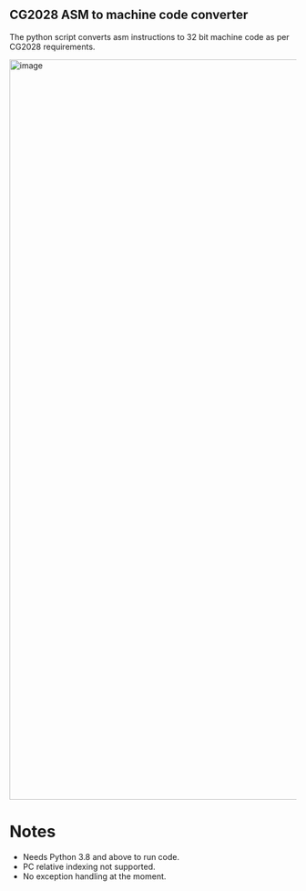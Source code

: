 ## CG2028 ASM to machine code converter
The python script converts asm instructions to 32 bit machine code as per CG2028 requirements.

<img width="1300" alt="image" src="https://user-images.githubusercontent.com/55841532/161284264-5889f0fa-ea26-4bd8-b8be-8faefea6d57e.png">

# Notes
- Needs Python 3.8 and above to run code.
- PC relative indexing not supported.
- No exception handling at the moment.
